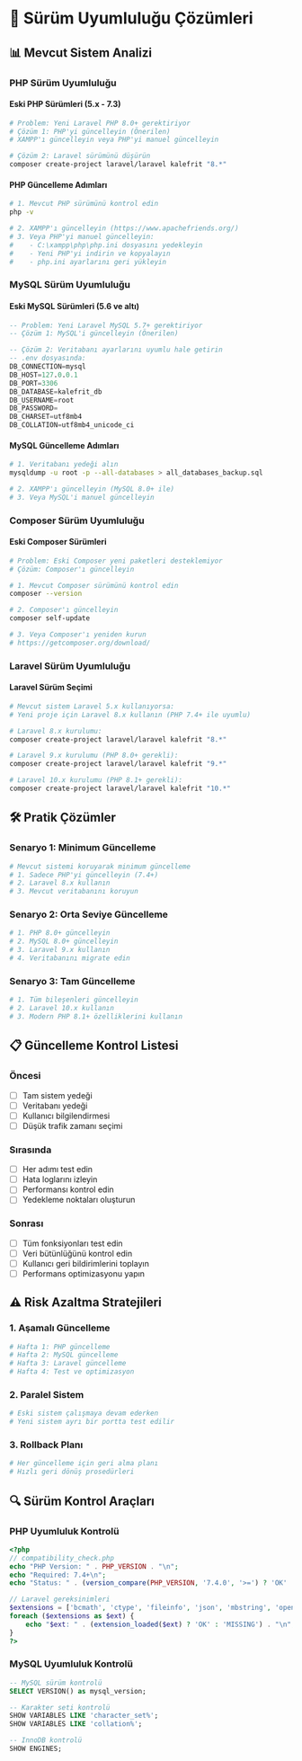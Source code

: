 # 🔧 Sürüm Uyumluluğu Çözümleri

## 📊 Mevcut Sistem Analizi

### PHP Sürüm Uyumluluğu

#### Eski PHP Sürümleri (5.x - 7.3)

```bash
# Problem: Yeni Laravel PHP 8.0+ gerektiriyor
# Çözüm 1: PHP'yi güncelleyin (Önerilen)
# XAMPP'ı güncelleyin veya PHP'yi manuel güncelleyin

# Çözüm 2: Laravel sürümünü düşürün
composer create-project laravel/laravel kalefrit "8.*"
```

#### PHP Güncelleme Adımları

```bash
# 1. Mevcut PHP sürümünü kontrol edin
php -v

# 2. XAMPP'ı güncelleyin (https://www.apachefriends.org/)
# 3. Veya PHP'yi manuel güncelleyin:
#    - C:\xampp\php\php.ini dosyasını yedekleyin
#    - Yeni PHP'yi indirin ve kopyalayın
#    - php.ini ayarlarını geri yükleyin
```

### MySQL Sürüm Uyumluluğu

#### Eski MySQL Sürümleri (5.6 ve altı)

```sql
-- Problem: Yeni Laravel MySQL 5.7+ gerektiriyor
-- Çözüm 1: MySQL'i güncelleyin (Önerilen)

-- Çözüm 2: Veritabanı ayarlarını uyumlu hale getirin
-- .env dosyasında:
DB_CONNECTION=mysql
DB_HOST=127.0.0.1
DB_PORT=3306
DB_DATABASE=kalefrit_db
DB_USERNAME=root
DB_PASSWORD=
DB_CHARSET=utf8mb4
DB_COLLATION=utf8mb4_unicode_ci
```

#### MySQL Güncelleme Adımları

```bash
# 1. Veritabanı yedeği alın
mysqldump -u root -p --all-databases > all_databases_backup.sql

# 2. XAMPP'ı güncelleyin (MySQL 8.0+ ile)
# 3. Veya MySQL'i manuel güncelleyin
```

### Composer Sürüm Uyumluluğu

#### Eski Composer Sürümleri

```bash
# Problem: Eski Composer yeni paketleri desteklemiyor
# Çözüm: Composer'ı güncelleyin

# 1. Mevcut Composer sürümünü kontrol edin
composer --version

# 2. Composer'ı güncelleyin
composer self-update

# 3. Veya Composer'ı yeniden kurun
# https://getcomposer.org/download/
```

### Laravel Sürüm Uyumluluğu

#### Laravel Sürüm Seçimi

```bash
# Mevcut sistem Laravel 5.x kullanıyorsa:
# Yeni proje için Laravel 8.x kullanın (PHP 7.4+ ile uyumlu)

# Laravel 8.x kurulumu:
composer create-project laravel/laravel kalefrit "8.*"

# Laravel 9.x kurulumu (PHP 8.0+ gerekli):
composer create-project laravel/laravel kalefrit "9.*"

# Laravel 10.x kurulumu (PHP 8.1+ gerekli):
composer create-project laravel/laravel kalefrit "10.*"
```

## 🛠️ Pratik Çözümler

### Senaryo 1: Minimum Güncelleme

```bash
# Mevcut sistemi koruyarak minimum güncelleme
# 1. Sadece PHP'yi güncelleyin (7.4+)
# 2. Laravel 8.x kullanın
# 3. Mevcut veritabanını koruyun
```

### Senaryo 2: Orta Seviye Güncelleme

```bash
# 1. PHP 8.0+ güncelleyin
# 2. MySQL 8.0+ güncelleyin
# 3. Laravel 9.x kullanın
# 4. Veritabanını migrate edin
```

### Senaryo 3: Tam Güncelleme

```bash
# 1. Tüm bileşenleri güncelleyin
# 2. Laravel 10.x kullanın
# 3. Modern PHP 8.1+ özelliklerini kullanın
```

## 📋 Güncelleme Kontrol Listesi

### Öncesi

-   [ ] Tam sistem yedeği
-   [ ] Veritabanı yedeği
-   [ ] Kullanıcı bilgilendirmesi
-   [ ] Düşük trafik zamanı seçimi

### Sırasında

-   [ ] Her adımı test edin
-   [ ] Hata loglarını izleyin
-   [ ] Performansı kontrol edin
-   [ ] Yedekleme noktaları oluşturun

### Sonrası

-   [ ] Tüm fonksiyonları test edin
-   [ ] Veri bütünlüğünü kontrol edin
-   [ ] Kullanıcı geri bildirimlerini toplayın
-   [ ] Performans optimizasyonu yapın

## ⚠️ Risk Azaltma Stratejileri

### 1. Aşamalı Güncelleme

```bash
# Hafta 1: PHP güncelleme
# Hafta 2: MySQL güncelleme
# Hafta 3: Laravel güncelleme
# Hafta 4: Test ve optimizasyon
```

### 2. Paralel Sistem

```bash
# Eski sistem çalışmaya devam ederken
# Yeni sistem ayrı bir portta test edilir
```

### 3. Rollback Planı

```bash
# Her güncelleme için geri alma planı
# Hızlı geri dönüş prosedürleri
```

## 🔍 Sürüm Kontrol Araçları

### PHP Uyumluluk Kontrolü

```php
<?php
// compatibility_check.php
echo "PHP Version: " . PHP_VERSION . "\n";
echo "Required: 7.4+\n";
echo "Status: " . (version_compare(PHP_VERSION, '7.4.0', '>=') ? 'OK' : 'NEEDS UPDATE') . "\n";

// Laravel gereksinimleri
$extensions = ['bcmath', 'ctype', 'fileinfo', 'json', 'mbstring', 'openssl', 'pdo', 'tokenizer', 'xml'];
foreach ($extensions as $ext) {
    echo "$ext: " . (extension_loaded($ext) ? 'OK' : 'MISSING') . "\n";
}
?>
```

### MySQL Uyumluluk Kontrolü

```sql
-- MySQL sürüm kontrolü
SELECT VERSION() as mysql_version;

-- Karakter seti kontrolü
SHOW VARIABLES LIKE 'character_set%';
SHOW VARIABLES LIKE 'collation%';

-- InnoDB kontrolü
SHOW ENGINES;
```
